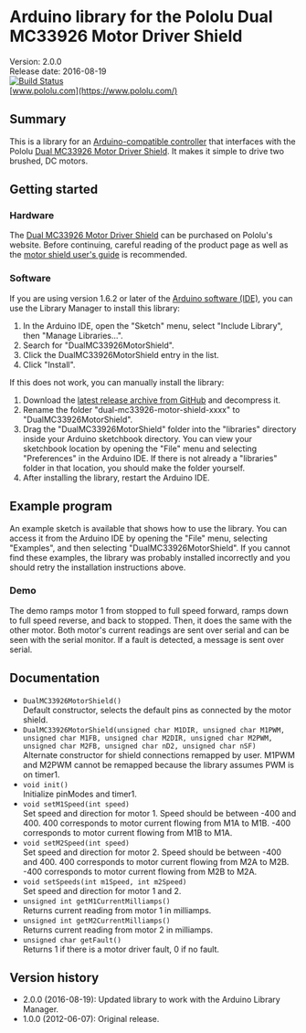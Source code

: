 # Arduino library for the Pololu Dual MC33926 Motor Driver Shield

Version: 2.0.0 <br>
Release date: 2016-08-19 <br>
[![Build Status](https://travis-ci.org/pololu/dual-mc33926-motor-shield.svg?branch=master)](https://travis-ci.org/pololu/dual-mc33926-motor-shield) <br>
[www.pololu.com](https://www.pololu.com/)

## Summary

This is a library for an
[Arduino-compatible controller](https://www.pololu.com/arduino) that
interfaces with the Pololu
[Dual MC33926 Motor Driver Shield](https://www.pololu.com/catalog/product/2503). It
makes it simple to drive two brushed, DC motors.

## Getting started

### Hardware

The
[Dual MC33926 Motor Driver Shield](https://www.pololu.com/catalog/product/2503)
can be purchased on Pololu's website. Before continuing, careful
reading of the product page as well as the
[motor shield user's guide](https://www.pololu.com/docs/0J55) is
recommended.

### Software

If you are using version 1.6.2 or later of the
[Arduino software (IDE)](https://www.arduino.cc/en/Main/Software), you can use
the Library Manager to install this library:

1. In the Arduino IDE, open the "Sketch" menu, select "Include Library", then
   "Manage Libraries...".
2. Search for "DualMC33926MotorShield".
3. Click the DualMC33926MotorShield entry in the list.
4. Click "Install".

If this does not work, you can manually install the library:

1. Download the
   [latest release archive from GitHub](https://github.com/pololu/dual-mc33926-motor-shield/releases)
   and decompress it.
2. Rename the folder "dual-mc33926-motor-shield-xxxx" to "DualMC33926MotorShield".
3. Drag the "DualMC33926MotorShield" folder into the "libraries" directory inside your
   Arduino sketchbook directory. You can view your sketchbook location by
   opening the "File" menu and selecting "Preferences" in the Arduino IDE. If
   there is not already a "libraries" folder in that location, you should make
   the folder yourself.
4. After installing the library, restart the Arduino IDE.

## Example program

An example sketch is available that shows how to use the library.  You
can access it from the Arduino IDE by opening the "File" menu,
selecting "Examples", and then selecting "DualMC33926MotorShield".  If
you cannot find these examples, the library was probably installed
incorrectly and you should retry the installation instructions above.


### Demo

The demo ramps motor 1 from stopped to full speed forward, ramps down
to full speed reverse, and back to stopped. Then, it does the same
with the other motor. Both motor's current readings are sent over
serial and can be seen with the serial monitor. If a fault is
detected, a message is sent over serial.

## Documentation

- `DualMC33926MotorShield()` <br> Default constructor, selects the
  default pins as connected by the motor shield.
- `DualMC33926MotorShield(unsigned char M1DIR, unsigned char M1PWM,
  unsigned char M1FB, unsigned char M2DIR, unsigned char M2PWM,
  unsigned char M2FB, unsigned char nD2, unsigned char nSF)` <br>
  Alternate constructor for shield connections remapped by user. M1PWM
  and M2PWM cannot be remapped because the library assumes PWM is on
  timer1.
- `void init()` <br> Initialize pinModes and timer1.
- `void setM1Speed(int speed)` <br> Set speed and direction for
  motor 1. Speed should be between -400 and 400. 400 corresponds to
  motor current flowing from M1A to M1B. -400 corresponds to motor
  current flowing from M1B to M1A.
- `void setM2Speed(int speed)` <br> Set speed and direction for
  motor 2. Speed should be between -400 and 400. 400 corresponds to
  motor current flowing from M2A to M2B. -400 corresponds to motor
  current flowing from M2B to M2A.
- `void setSpeeds(int m1Speed, int m2Speed)` <br> Set speed and
  direction for motor 1 and 2.
- `unsigned int getM1CurrentMilliamps()` <br> Returns current reading
  from motor 1 in milliamps.
- `unsigned int getM2CurrentMilliamps()` <br> Returns current reading
  from motor 2 in milliamps.
- `unsigned char getFault()` <br> Returns 1 if there is a motor driver
  fault, 0 if no fault.

## Version history

* 2.0.0 (2016-08-19): Updated library to work with the Arduino Library Manager.
* 1.0.0 (2012-06-07): Original release.
